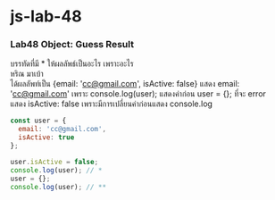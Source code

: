 # js-lab-48
### Lab48 Object: Guess Result
บรรทัดที่มี * ให้ผลลัพธ์เป็นอะไร เพราะอะไร  
หริณ มาเบ้า  
ได้ผลลัพท์เป็น {email: 'cc@gmail.com', isActive: false} 
แสดง email: 'cc@gmail.com' เพราะ console.log(user); แสดงค่าก่อน user = {}; ที่จะ error  
แสดง isActive: false เพราะมีการเปลี่ยนค่าก่อนแสดง console.log

```JavaScript
const user = {
  email: 'cc@gmail.com',
  isActive: true
};

user.isActive = false;
console.log(user); // *
user = {};
console.log(user); // **
```
